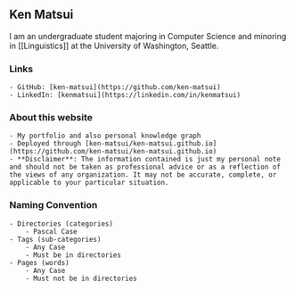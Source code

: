 ## Ken Matsui
I am an undergraduate student majoring in Computer Science and minoring in [[Linguistics]] at the University of Washington, Seattle.

### Links
	- GitHub: [ken-matsui](https://github.com/ken-matsui)
	- LinkedIn: [kenmatsui](https://linkedin.com/in/kenmatsui)

### About this website
	- My portfolio and also personal knowledge graph
	- Deployed through [ken-matsui/ken-matsui.github.io](https://github.com/ken-matsui/ken-matsui.github.io)
	- **Disclaimer**: The information contained is just my personal note and should not be taken as professional advice or as a reflection of the views of any organization. It may not be accurate, complete, or applicable to your particular situation.

### Naming Convention
	- Directories (categories)
		- Pascal Case
	- Tags (sub-categories)
		- Any Case
		- Must be in directories
	- Pages (words)
		- Any Case
		- Must not be in directories
